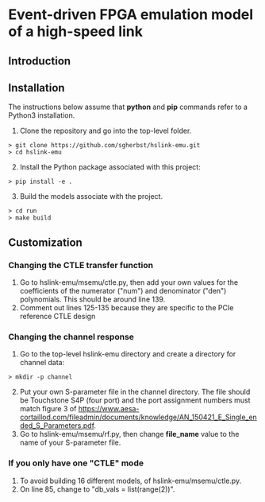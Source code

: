 # Event-driven FPGA emulation model of a high-speed link

## Introduction



## Installation

The instructions below assume that **python** and **pip** commands refer to a Python3 installation.

1. Clone the repository and go into the top-level folder.
```shell
> git clone https://github.com/sgherbst/hslink-emu.git
> cd hslink-emu
```
2. Install the Python package associated with this project:
```shell
> pip install -e .
```
3. Build the models associate with the project.
```shell
> cd run
> make build
```

## Customization

### Changing the CTLE transfer function
1. Go to hslink-emu/msemu/ctle.py, then add your own values for the coefficients of the numerator ("num") and denominator ("den") polynomials.  This should be around line 139.
2. Comment out lines 125-135 because they are specific to the PCIe reference CTLE design

### Changing the channel response
1. Go to the top-level hslink-emu directory and create a directory for channel data:
```shell
> mkdir -p channel
```
2. Put your own S-parameter file in the channel directory.  The file should be Touchstone S4P (four port) and the port assignment numbers must match figure 3 of https://www.aesa-cortaillod.com/fileadmin/documents/knowledge/AN_150421_E_Single_ended_S_Parameters.pdf.
3. Go to hslink-emu/msemu/rf.py, then change **file_name** value to the name of your S-parameter file.

### If you only have one "CTLE" mode
1. To avoid building 16 different models, of hslink-emu/msemu/ctle.py.
2. On line 85, change to "db_vals = list(range(2))". 
